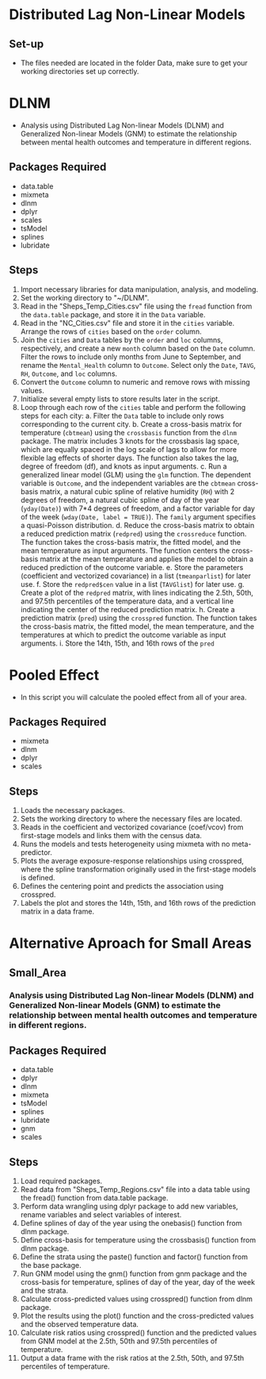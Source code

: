 # Distributed Lag Non-Linear Models

## Set-up
- The files needed are located in the folder Data, make sure to get your working directories set up correctly.

# DLNM
- Analysis using Distributed Lag Non-linear Models (DLNM) and Generalized Non-linear Models (GNM) to estimate the relationship between mental health outcomes and temperature in different regions.

## Packages Required
- data.table
- mixmeta
- dlnm
- dplyr
- scales
- tsModel
- splines
- lubridate

## Steps
1. Import necessary libraries for data manipulation, analysis, and modeling.
2. Set the working directory to "~/DLNM".
3. Read in the "Sheps_Temp_Cities.csv" file using the `fread` function from the `data.table` package, and store it in the `Data` variable.
4. Read in the "NC_Cities.csv" file and store it in the `cities` variable. Arrange the rows of `cities` based on the `order` column.
5. Join the `cities` and `Data` tables by the `order` and `loc` columns, respectively, and create a new `month` column based on the `Date` column. Filter the rows to include only months from June to September, and rename the `Mental_Health` column to `Outcome`. Select only the `Date`, `TAVG`, `RH`, `Outcome`, and `loc` columns.
6. Convert the `Outcome` column to numeric and remove rows with missing values.
7. Initialize several empty lists to store results later in the script.
8. Loop through each row of the `cities` table and perform the following steps for each city:
    a. Filter the `Data` table to include only rows corresponding to the current city.
    b. Create a cross-basis matrix for temperature (`cbtmean`) using the `crossbasis` function from the `dlnm` package. The matrix includes 3 knots for the crossbasis lag space, which are equally spaced in the log scale of lags to allow for more flexible lag effects of shorter days. The function also takes the lag, degree of freedom (df), and knots as input arguments.
    c. Run a generalized linear model (GLM) using the `glm` function. The dependent variable is `Outcome`, and the independent variables are the `cbtmean` cross-basis matrix, a natural cubic spline of relative humidity (`RH`) with 2 degrees of freedom, a natural cubic spline of day of the year (`yday(Date)`) with 7*4 degrees of freedom, and a factor variable for day of the week (`wday(Date, label = TRUE)`). The `family` argument specifies a quasi-Poisson distribution.
    d. Reduce the cross-basis matrix to obtain a reduced prediction matrix (`redpred`) using the `crossreduce` function. The function takes the cross-basis matrix, the fitted model, and the mean temperature as input arguments. The function centers the cross-basis matrix at the mean temperature and applies the model to obtain a reduced prediction of the outcome variable.
    e. Store the parameters (coefficient and vectorized covariance) in a list (`tmeanparlist`) for later use.
    f. Store the `redpred$cen` value in a list (`TAVGlist`) for later use.
    g. Create a plot of the `redpred` matrix, with lines indicating the 2.5th, 50th, and 97.5th percentiles of the temperature data, and a vertical line indicating the center of the reduced prediction matrix.
    h. Create a prediction matrix (`pred`) using the `crosspred` function. The function takes the cross-basis matrix, the fitted model, the mean temperature, and the temperatures at which to predict the outcome variable as input arguments.
    i. Store the 14th, 15th, and 16th rows of the `pred`

# Pooled Effect
- In this script you will calculate the pooled effect from all of your area.

## Packages Required
- mixmeta
- dlnm
- dplyr
- scales

## Steps
1. Loads the necessary packages.
2. Sets the working directory to where the necessary files are located.
3. Reads in the coefficient and vectorized covariance (coef/vcov) from first-stage models and links them with the census data.
4. Runs the models and tests heterogeneity using mixmeta with no meta-predictor.
5. Plots the average exposure-response relationships using crosspred, where the spline transformation originally used in the first-stage models is defined.
6. Defines the centering point and predicts the association using crosspred.
7. Labels the plot and stores the 14th, 15th, and 16th rows of the prediction matrix in a data frame.

# Alternative Aproach for Small Areas

## Small_Area
### Analysis using Distributed Lag Non-linear Models (DLNM) and Generalized Non-linear Models (GNM) to estimate the relationship between mental health outcomes and temperature in different regions.

## Packages Required
- data.table
- dplyr
- dlnm
- mixmeta
- tsModel
- splines
- lubridate
- gnm
- scales

## Steps
1. Load required packages.
2. Read data from "Sheps_Temp_Regions.csv" file into a data table using the fread() function from data.table package.
3. Perform data wrangling using dplyr package to add new variables, rename variables and select variables of interest.
4. Define splines of day of the year using the onebasis() function from dlnm package.
5. Define cross-basis for temperature using the crossbasis() function from dlnm package.
6. Define the strata using the paste() function and factor() function from the base package.
7. Run GNM model using the gnm() function from gnm package and the cross-basis for temperature, splines of day of the year, day of the week and the strata.
8. Calculate cross-predicted values using crosspred() function from dlnm package.
9. Plot the results using the plot() function and the cross-predicted values and the observed temperature data.
10. Calculate risk ratios using crosspred() function and the predicted values from GNM model at the 2.5th, 50th and 97.5th percentiles of temperature.
11. Output a data frame with the risk ratios at the 2.5th, 50th, and 97.5th percentiles of temperature.
